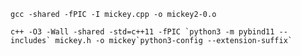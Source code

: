 `gcc -shared -fPIC -I mickey.cpp -o mickey2-0.o`
```
c++ -O3 -Wall -shared -std=c++11 -fPIC `python3 -m pybind11 --includes` mickey.h -o mickey`python3-config --extension-suffix`
```
